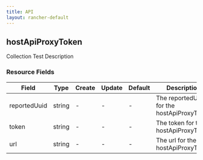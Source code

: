 ```yaml
---
title: API
layout: rancher-default
---
```


## hostApiProxyToken

Collection Test Description
​
### Resource Fields

Field | Type | Create | Update | Default | Description
---|---|---|---|---|---
reportedUuid | string | - | - | - | The reportedUuid for the hostApiProxyToken
token | string | - | - | - | The token for the hostApiProxyToken
url | string | - | - | - | The url for the hostApiProxyToken














​